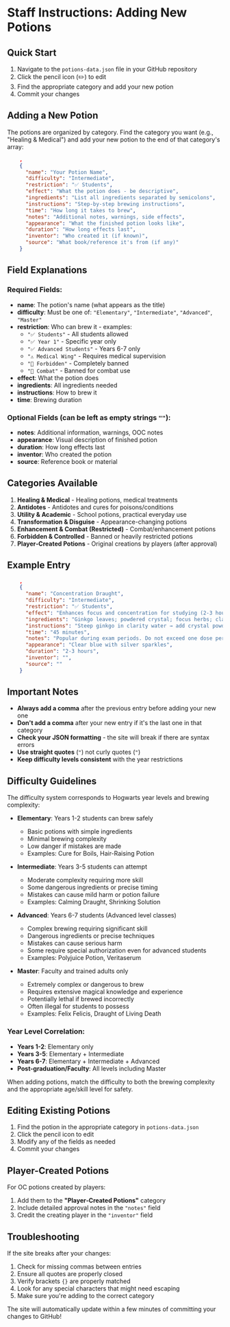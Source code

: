 # Staff Instructions: Adding New Potions

## Quick Start
1. Navigate to the `potions-data.json` file in your GitHub repository
2. Click the pencil icon (✏️) to edit
3. Find the appropriate category and add your new potion
4. Commit your changes

## Adding a New Potion

The potions are organized by category. Find the category you want (e.g., "Healing & Medical") and add your new potion to the end of that category's array:

```json
    ,
    {
      "name": "Your Potion Name",
      "difficulty": "Intermediate",
      "restriction": "✅ Students", 
      "effect": "What the potion does - be descriptive",
      "ingredients": "List all ingredients separated by semicolons",
      "instructions": "Step-by-step brewing instructions",
      "time": "How long it takes to brew",
      "notes": "Additional notes, warnings, side effects",
      "appearance": "What the finished potion looks like",
      "duration": "How long effects last",
      "inventor": "Who created it (if known)",
      "source": "What book/reference it's from (if any)"
    }
```

## Field Explanations

### Required Fields:
- **name**: The potion's name (what appears as the title)
- **difficulty**: Must be one of: `"Elementary"`, `"Intermediate"`, `"Advanced"`, `"Master"`
- **restriction**: Who can brew it - examples:
  - `"✅ Students"` - All students allowed
  - `"✅ Year 1"` - Specific year only
  - `"✅ Advanced Students"` - Years 6-7 only
  - `"⚠️ Medical Wing"` - Requires medical supervision
  - `"🚫 Forbidden"` - Completely banned
  - `"🚫 Combat"` - Banned for combat use
- **effect**: What the potion does
- **ingredients**: All ingredients needed
- **instructions**: How to brew it
- **time**: Brewing duration

### Optional Fields (can be left as empty strings `""`):
- **notes**: Additional information, warnings, OOC notes
- **appearance**: Visual description of finished potion
- **duration**: How long effects last
- **inventor**: Who created the potion
- **source**: Reference book or material

## Categories Available

1. **Healing & Medical** - Healing potions, medical treatments
2. **Antidotes** - Antidotes and cures for poisons/conditions
3. **Utility & Academic** - School potions, practical everyday use
4. **Transformation & Disguise** - Appearance-changing potions
5. **Enhancement & Combat (Restricted)** - Combat/enhancement potions
6. **Forbidden & Controlled** - Banned or heavily restricted potions
7. **Player‑Created Potions** - Original creations by players (after approval)

## Example Entry

```json
    ,
    {
      "name": "Concentration Draught",
      "difficulty": "Intermediate",
      "restriction": "✅ Students",
      "effect": "Enhances focus and concentration for studying (2-3 hours)",
      "ingredients": "Ginkgo leaves; powdered crystal; focus herbs; clarity water; ground pearl",
      "instructions": "Steep ginkgo in clarity water → add crystal powder → focus herbs → simmer 30 min → finish with ground pearl",
      "time": "45 minutes",
      "notes": "Popular during exam periods. Do not exceed one dose per day.",
      "appearance": "Clear blue with silver sparkles",
      "duration": "2-3 hours",
      "inventor": "",
      "source": ""
    }
```

## Important Notes

- **Always add a comma** after the previous entry before adding your new one
- **Don't add a comma** after your new entry if it's the last one in that category
- **Check your JSON formatting** - the site will break if there are syntax errors
- **Use straight quotes** (`"`) not curly quotes (`"`)
- **Keep difficulty levels consistent** with the year restrictions

## Difficulty Guidelines

The difficulty system corresponds to Hogwarts year levels and brewing complexity:

- **Elementary**: Years 1-2 students can brew safely
  - Basic potions with simple ingredients
  - Minimal brewing complexity
  - Low danger if mistakes are made
  - Examples: Cure for Boils, Hair-Raising Potion

- **Intermediate**: Years 3-5 students can attempt
  - Moderate complexity requiring more skill
  - Some dangerous ingredients or precise timing
  - Mistakes can cause mild harm or potion failure
  - Examples: Calming Draught, Shrinking Solution

- **Advanced**: Years 6-7 students (Advanced level classes)
  - Complex brewing requiring significant skill
  - Dangerous ingredients or precise techniques
  - Mistakes can cause serious harm
  - Some require special authorization even for advanced students
  - Examples: Polyjuice Potion, Veritaserum

- **Master**: Faculty and trained adults only
  - Extremely complex or dangerous to brew
  - Requires extensive magical knowledge and experience
  - Potentially lethal if brewed incorrectly
  - Often illegal for students to possess
  - Examples: Felix Felicis, Draught of Living Death

### Year Level Correlation:
- **Years 1-2**: Elementary only
- **Years 3-5**: Elementary + Intermediate  
- **Years 6-7**: Elementary + Intermediate + Advanced
- **Post-graduation/Faculty**: All levels including Master

When adding potions, match the difficulty to both the brewing complexity and the appropriate age/skill level for safety.

## Editing Existing Potions

1. Find the potion in the appropriate category in `potions-data.json`
2. Click the pencil icon to edit
3. Modify any of the fields as needed
4. Commit your changes

## Player-Created Potions

For OC potions created by players:
1. Add them to the **"Player‑Created Potions"** category
2. Include detailed approval notes in the `"notes"` field
3. Credit the creating player in the `"inventor"` field

## Troubleshooting

If the site breaks after your changes:
1. Check for missing commas between entries
2. Ensure all quotes are properly closed
3. Verify brackets `{}` are properly matched
4. Look for any special characters that might need escaping
5. Make sure you're adding to the correct category

The site will automatically update within a few minutes of committing your changes to GitHub!
